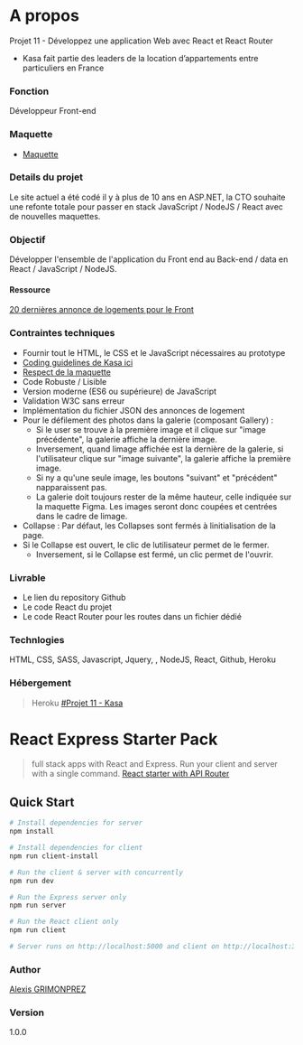 # A propos
Projet 11 - Développez une application Web avec React et React Router
- Kasa fait partie des leaders de la location d’appartements entre particuliers en France

### Fonction
Développeur Front-end

### Maquette
- [Maquette](https://www.figma.com/file/bAnXDNqRKCRRP8mY2gcb5p/UI-Design-Kasa-FR?node-id=4%3A1)


### Details du projet
Le site actuel a été codé il y à plus de 10 ans en ASP.NET, la CTO souhaite une refonte totale pour passer en stack JavaScript / NodeJS / React avec de nouvelles maquettes.

### Objectif
Développer l'ensemble de l'application du Front end au Back-end / data en React / JavaScript / NodeJS.

#### Ressource
[20 dernières annonce de logements pour le Front](https://s3-eu-west-1.amazonaws.com/course.oc-static.com/projects/Front-End+V2/P9+React+1/logements.json)

### Contraintes techniques
- Fournir tout le HTML, le CSS et le JavaScript nécessaires au prototype
- [Coding guidelines de Kasa ici](https://s3-eu-west-1.amazonaws.com/course.oc-static.com/projects/Front-End+V2/P9+React+1/Coding+guidelines+Kasa.pdf) 
- [Respect de la maquette](https://www.figma.com/file/bAnXDNqRKCRRP8mY2gcb5p/UI-Design-Kasa-FR?node-id=4%3A1)
- Code Robuste / Lisible
- Version moderne (ES6 ou supérieure) de JavaScript
- Validation W3C sans erreur
- Implémentation du fichier JSON des annonces de logement
- Pour le défilement des photos dans la galerie (composant Gallery) :
	- Si le user se trouve à la première image et il clique sur "image précédente", la galerie affiche la dernière image. 
	- Inversement, quand limage affichée est la dernière de la galerie, si l'utilisateur clique sur "image suivante", la galerie affiche la première image. 
	- Si ny a qu'une seule image, les boutons "suivant" et "précédent" napparaissent pas.
	- La galerie doit toujours rester de la même hauteur, celle indiquée sur la maquette Figma. Les images seront donc coupées et centrées dans le cadre de limage.
- Collapse : Par défaut, les Collapses sont fermés à linitialisation de la page. 
- Si le Collapse est ouvert, le clic de lutilisateur permet de le fermer.
	- Inversement, si le Collapse est fermé, un clic permet de l'ouvrir.


### Livrable
- Le lien du repository Github
- Le code React du projet 
- Le code React Router pour les routes dans un fichier dédié

### Technlogies
HTML, CSS, SASS, Javascript, Jquery, , NodeJS, React, Github, Heroku

### Hébergement
> Heroku
[#Projet 11 - Kasa](https://kasa-app.herokuapp.com/)


# React Express Starter Pack
> full stack apps with React and Express. Run your client and server with a single command. 
[React starter with API Router](https://github.com/GrimonprezAlexis/react-redux-express-starter)

## Quick Start

``` bash
# Install dependencies for server
npm install

# Install dependencies for client
npm run client-install

# Run the client & server with concurrently
npm run dev

# Run the Express server only
npm run server

# Run the React client only
npm run client

# Server runs on http://localhost:5000 and client on http://localhost:3000
```

### Author
[Alexis GRIMONPREZ](https://grimonprez-alexis.herokuapp.com/)

### Version
1.0.0
